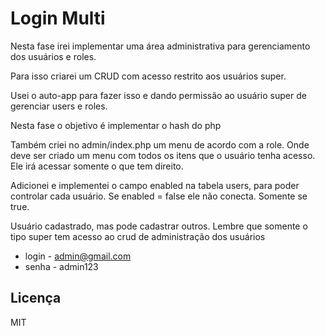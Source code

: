 # Login Multi

Nesta fase irei implementar uma área administrativa para gerenciamento dos usuários e roles.

Para isso criarei um CRUD com acesso restrito aos usuários super.

Usei o auto-app para fazer isso e dando permissão ao usuário super de gerenciar users e roles.

Nesta fase o objetivo é implementar o hash do php

Também criei no admin/index.php um menu de acordo com a role.
Onde deve ser criado um menu com todos os itens que o usuário tenha acesso.
Ele irá acessar somente o que tem direito.

Adicionei e implementei o campo enabled na tabela users, para poder controlar cada usuário.
Se enabled = false ele não conecta. Somente se true.

Usuário cadastrado, mas pode cadastrar outros. Lembre que somente o tipo super tem acesso ao crud de administração dos usuários
- login - admin@gmail.com
- senha - admin123

## Licença

MIT
